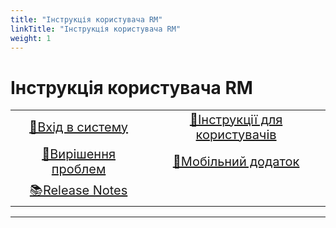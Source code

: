 ```yaml
---
title: "Інструкція користувача RM"
linkTitle: "Інструкція користувача RM"
weight: 1
---
```


# Інструкція користувача RM

<center>

|                                           |                                               |
|:-----------------------------------------:|:---------------------------------------------:|
|       [ 🔐Вхід в систему](login_logout.md)       | [📜Інструкції для користувачів](User_Manual/UM_ToC.md) |
| [🙋Вирішення проблем](troubleshooting.md) |     [📱Мобільний додаток](mobeileapp.md)      |
| [ 📚Release Notes](releasenotes/releasenotes.md) |                                               |
---
</center>



<!---
CSS
-->

<style>
td {
  font-size: 20px
}
</style>